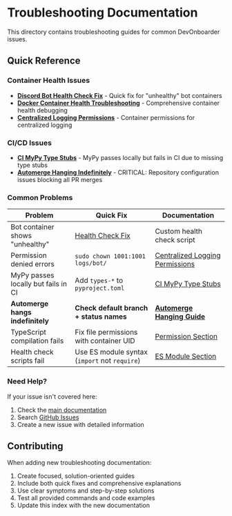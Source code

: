 # Troubleshooting Documentation

This directory contains troubleshooting guides for common DevOnboarder issues.

## Quick Reference

### Container Health Issues

- **[Discord Bot Health Check Fix](DISCORD_BOT_HEALTH_CHECK_FIX.md)** - Quick fix for "unhealthy" bot containers
- **[Docker Container Health Troubleshooting](DOCKER_CONTAINER_HEALTH_TROUBLESHOOTING.md)** - Comprehensive container health debugging
- **[Centralized Logging Permissions](CENTRALIZED_LOGGING_PERMISSIONS.md)** - Container permissions for centralized logging

### CI/CD Issues

- **[CI MyPy Type Stubs](CI_MYPY_TYPE_STUBS.md)** - MyPy passes locally but fails in CI due to missing type stubs
- **[Automerge Hanging Indefinitely](AUTOMERGE_HANGING_INDEFINITELY.md)** - CRITICAL: Repository configuration issues blocking all PR merges

### Common Problems

| Problem | Quick Fix | Documentation |
|---------|-----------|---------------|
| Bot container shows "unhealthy" | [Health Check Fix](DISCORD_BOT_HEALTH_CHECK_FIX.md) | Custom health check script |
| Permission denied errors | `sudo chown 1001:1001 logs/bot/` | [Centralized Logging Permissions](CENTRALIZED_LOGGING_PERMISSIONS.md) |
| MyPy passes locally but fails in CI | Add `types-*` to `pyproject.toml` | [CI MyPy Type Stubs](CI_MYPY_TYPE_STUBS.md) |
| **Automerge hangs indefinitely** | **Check default branch + status names** | **[Automerge Hanging Guide](AUTOMERGE_HANGING_INDEFINITELY.md)** |
| TypeScript compilation fails | Fix file permissions with container UID | [Permission Section](DOCKER_CONTAINER_HEALTH_TROUBLESHOOTING.md#issue-2-file-permission-mismatches-with-volume-mounts) |
| Health check scripts fail | Use ES module syntax (`import` not `require`) | [ES Module Section](DOCKER_CONTAINER_HEALTH_TROUBLESHOOTING.md#issue-3-es-module-vs-commonjs-syntax) |

### Need Help?

If your issue isn't covered here:

1. Check the [main documentation](../README.md)
2. Search [GitHub Issues](https://github.com/theangrygamershowproductions/DevOnboarder/issues)
3. Create a new issue with detailed information

## Contributing

When adding new troubleshooting documentation:

1. Create focused, solution-oriented guides
2. Include both quick fixes and comprehensive explanations
3. Use clear symptoms and step-by-step solutions
4. Test all provided commands and code examples
5. Update this index with the new documentation
